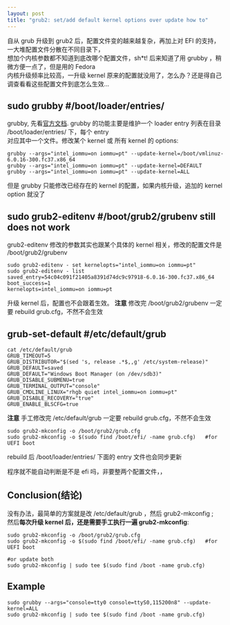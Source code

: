 ```yaml
---
layout: post
title: "grub2: set/add default kernel options over update how to"
---
```


自从 grub 升级到 grub2 后，配置文件变的越来越复杂，再加上对 EFI 的支持，一大堆配置文件分散在不同目录下，  
想加个内核参数都不知道到底改哪个配置文件，sh\*t! 后来知道了用 grubby ，稍微方便一点了，但是用的 Fedora  
内核升级频率比较高，一升级 kernel 原来的配置就没用了，怎么办？还是得自己调查看看这些配置文件到底怎么生效...  

## sudo grubby  #/boot/loader/entries/
grubby, 先看[官方文档](https://access.redhat.com/documentation/en-us/red_hat_enterprise_linux/8/html/managing_monitoring_and_updating_the_kernel/assembly_making-persistent-changes-to-the-grub-boot-loader_managing-monitoring-and-updating-the-kernel#doc-wrapper).
grubby 的功能主要是维护一个 loader entry 列表在目录 /boot/loader/entries/ 下，每个 entry  
对应其中一个文件。修改某个 kernel 或 所有 kernel 的 options:
```
grubby --args="intel_iommu=on iommu=pt" --update-kernel=/boot/vmlinuz-6.0.16-300.fc37.x86_64
grubby --args="intel_iommu=on iommu=pt" --update-kernel=DEFAULT
grubby --args="intel_iommu=on iommu=pt" --update-kernel=ALL
```
但是 grubby 只能修改已经存在的 kernel 的配置，如果内核升级，追加的 kernel option 就没了

## sudo grub2-editenv #/boot/grub2/grubenv  still does not work
grub2-editenv 修改的参数其实也跟某个具体的 kernel 相关，修改的配置文件是 /boot/grub2/grubenv
```
sudo grub2-editenv - set kernelopts="intel_iommu=on iommu=pt"
sudo grub2-editenv - list
saved_entry=54c04c091f21405a8391d74dc9c97918-6.0.16-300.fc37.x86_64
boot_success=1
kernelopts=intel_iommu=on iommu=pt
```
升级 kernel 后，配置也不会跟着生效。
**注意** 修改完 /boot/grub2/grubenv 一定要 rebuild grub.cfg，不然不会生效  

## grub-set-default #/etc/default/grub
```
cat /etc/default/grub
GRUB_TIMEOUT=5
GRUB_DISTRIBUTOR="$(sed 's, release .*$,,g' /etc/system-release)"
GRUB_DEFAULT=saved
GRUB_DEFAULT="Windows Boot Manager (on /dev/sdb3)"
GRUB_DISABLE_SUBMENU=true
GRUB_TERMINAL_OUTPUT="console"
GRUB_CMDLINE_LINUX="rhgb quiet intel_iommu=on iommu=pt"
GRUB_DISABLE_RECOVERY="true"
GRUB_ENABLE_BLSCFG=true
```

**注意** 手工修改完 /etc/default/grub 一定要 rebuild grub.cfg，不然不会生效  
```
sudo grub2-mkconfig -o /boot/grub2/grub.cfg
sudo grub2-mkconfig -o $(sudo find /boot/efi/ -name grub.cfg)   #for UEFI boot
```
rebuild 后 /boot/loader/entries/ 下面的 entry 文件也会同步更新

程序就不能自动判断是不是 efi 吗，非要整两个配置文件，，


## Conclusion(结论)
没有办法，最简单的方案就是改 /etc/default/grub ，然后 grub2-mkconfig ;  
然后**每次升级 kernel 后，还是需要手工执行一遍 grub2-mkconfig**:  
```
sudo grub2-mkconfig -o /boot/grub2/grub.cfg
sudo grub2-mkconfig -o $(sudo find /boot/efi/ -name grub.cfg)   #for UEFI boot

#or update both
sudo grub2-mkconfig | sudo tee $(sudo find /boot -name grub.cfg)
```

## Example
```
sudo grubby --args="console=tty0 console=ttyS0,115200n8" --update-kernel=ALL
sudo grub2-mkconfig | sudo tee $(sudo find /boot -name grub.cfg)
```

